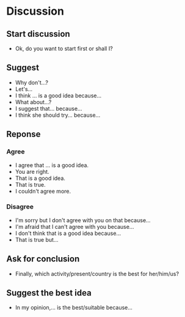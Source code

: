 # Discussion

## Start discussion

- Ok, do you want to start first or shall I?

## Suggest

- Why don't...?
- Let's...
- I think ... is a good idea because...
- What about...?
- I suggest that... because...
- I think she should try... because...

## Reponse

### Agree

- I agree that ... is a good idea.
- You are right.
- That is a good idea.
- That is true.
- I couldn't agree more.

### Disagree

- I'm sorry but I don't agree with you on that because...
- I'm afraid that I can't agree with you because...
- I don't think that is a good idea because...
- That is true but...

## Ask for conclusion

- Finally, which activity/present/country is the best for her/him/us?

## Suggest the best idea

- In my opinion,... is the best/suitable because...